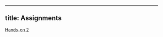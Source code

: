 
---
title: Assignments
---

<a href = "https://nighthawk-real.github.io/cis-2013-programs/hands-on-2/helloworld.html">Hands-on 2</a>
